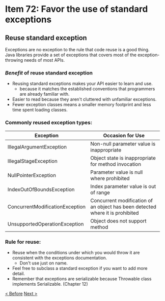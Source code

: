 # Item 72: Favor the use of standard exceptions

## Reuse standard exception
Exceptions are no exception to the rule that code reuse is a good thing.  
Java libraries provide a set of exceptions that covers most of the exception-throwing needs of most APIs.

### _Benefit_ of reuse standard exception
- Reusing standard exceptions makes your API easier to learn and use.
  - because it matches the established conventions that programmers are already familiar with.
- Easier to read because they aren't cluttered with unfamiliar exceptions.
- Fewer exception classes means a smaller memory footprint and less time spent loading classes.

### Commonly reused exception types:
| Exception   | Occasion for Use  |
|---|---|
| IllegalArgumentException   | Non-null parameter value is inappropriate |
| IllegalStageException  | Object state is inappropriate for method invocation  |
| NullPointerException  | Parameter value is null where prohibited  |
| IndexOutOfBoundsException  | Index parameter value is out of range  |
| ConcurrentModificationException  | Concurrent modification of an object has been detected where it is prohibited  |
| UnsupportedOperationException  | Object does not support method  |

### Rule for reuse:
- Reuse when the conditions under which you would throw it are consistent with the exceptions documentation.
  - Don't use just on name.
- Feel free to subclass a standard exception if you want to add more detail.
- Remember that exceptions are serializable because Throwable class implements Serializable. (Chapter 12)

[< Before](http://gitlab.coupang.net/allie/effective-java/blob/master/10_exceptions/item_71_avoid_unnecessary_use_of_checked_exceptions.md)
[Next >](http://gitlab.coupang.net/allie/effective-java/blob/master/10_exceptions/item_73_throw_exceptions_appropriate_to_the_abstractions.md)